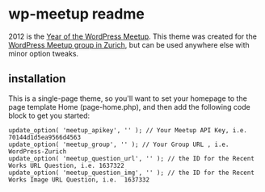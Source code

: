 wp-meetup readme
================

2012 is the [Year of the WordPress Meetup](http://wordpress.org/news/2012/01/year-of-the-meetup/). This theme was created for the [WordPress Meetup group in Zurich](http://www.wp-zuri.ch), but can be used anywhere else with minor option tweaks.

installation
------------

This is a single-page theme, so you'll want to set your homepage to the page template Home (page-home.php), and then add the following code block to get you started:

	update_option( 'meetup_apikey', '' ); // Your Meetup API Key, i.e. 70144d1d5ea9566d4563
	update_option( 'meetup_group', '' ); // Your Group URL , i.e. WordPress-Zurich
	update_option( 'meetup_question_url', '' ); // the ID for the Recent Works URL Question, i.e. 1637322
	update_option( 'meetup_question_img', '' ); // the ID for the Recent Works Image URL Question, i.e.  1637332
